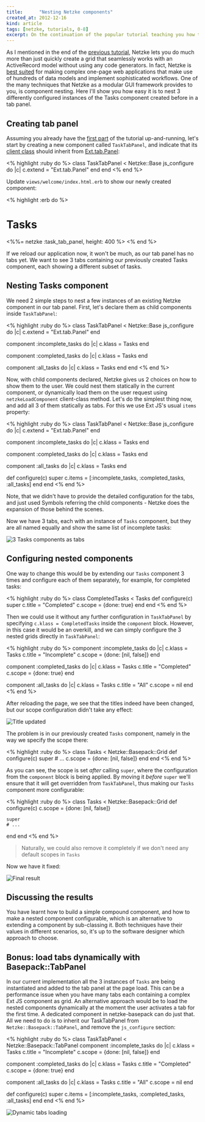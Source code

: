 ```yaml
---
title:      "Nesting Netzke components"
created_at: 2012-12-16
kind: article
tags: [netzke, tutorials, 0-8]
excerpt: On the continuation of the popular tutorial teaching you how to set up a <a href="/blog/2012/10/20/extjs-rails-crud-application-in-7-minutes/">CRUD web app in 7 minutes</a>, I'll show you how easy it is to nest existing Netzke components in a tab panel.
---
```


As I mentioned in the end of the [previous tutorial](/blog/2012/10/20/extjs-rails-crud-application-in-7-minutes/), Netzke lets you do much more than just quickly create a grid that seamlessly works with an ActiveRecord model without using any code generators. In fact, Netzke is [best suited](http://netzke-rubyconf-taiwan-2012.herokuapp.com) for making complex one-page web applications that make use of hundreds of data models and implement sophisticated workflows. One of the many techniques that Netzke as a modular GUI framework provides to you, is component nesting. Here I'll show you how easy it is to nest 3 differently configured instances of the Tasks component created before in a tab panel.

## Creating tab panel

Assuming you already have the [first part](/blog/2012/10/20/extjs-rails-crud-application-in-7-minutes/) of the tutorial up-and-running, let's start by creating a new component called `TaskTabPanel`, and indicate that its [client class](http://rdoc.info/github/netzke/netzke-core#Client_class) should inherit from [Ext.tab.Panel](http://docs.sencha.com/ext-js/4-1/#!/api/Ext.tab.Panel):

<% highlight :ruby do %>
class TaskTabPanel < Netzke::Base
  js_configure do |c|
    c.extend = "Ext.tab.Panel"
  end
end
<% end %>

Update `views/welcome/index.html.erb` to show our newly created component:

<% highlight :erb do %>
<h1>Tasks</h1>
<%%= netzke :task_tab_panel, height: 400 %>
<% end %>

If we reload our application now, it won't be much, as our tab panel has no tabs yet. We want to see 3 tabs containing our previously created Tasks component, each showing a different subset of tasks.

## Nesting Tasks component

We need 2 simple steps to nest a few instances of an existing Netzke component in our tab panel. First, let's declare them as child components inside `TaskTabPanel`:

<% highlight :ruby do %>
class TaskTabPanel < Netzke::Base
  js_configure do |c|
    c.extend = "Ext.tab.Panel"
  end

  component :incomplete_tasks do |c|
    c.klass = Tasks
  end

  component :completed_tasks do |c|
    c.klass = Tasks
  end

  component :all_tasks do |c|
    c.klass = Tasks
  end
end
<% end %>

Now, with child components declared, Netzke gives us 2 choices on how to show them to the user. We could nest them statically in the current component, or dynamically load them on the user request using `netzkeLoadComponent` client-class method. Let's do the simplest thing now, and add all 3 of them statically as tabs. For this we use Ext JS's usual `items` property:

<% highlight :ruby do %>
class TaskTabPanel < Netzke::Base
  js_configure do |c|
    c.extend = "Ext.tab.Panel"
  end

  component :incomplete_tasks do |c|
    c.klass = Tasks
  end

  component :completed_tasks do |c|
    c.klass = Tasks
  end

  component :all_tasks do |c|
    c.klass = Tasks
  end

  def configure(c)
    super
    c.items = [:incomplete_tasks, :completed_tasks, :all_tasks]
  end
end
<% end %>

Note, that we didn't have to provide the detailed configuration for the tabs, and just used Symbols referring the child components - Netzke does the expansion of those behind the scenes.

Now we have 3 tabs, each with an instance of `Tasks` component, but they are all named equally and show the same list of incomplete tasks:

![3 Tasks components as tabs](/images/2012-12-17-3-tabs.png)

## Configuring nested components

One way to change this would be by extending our `Tasks` component 3 times and configure each of them separately, for example, for completed tasks:

<% highlight :ruby do %>
class CompletedTasks < Tasks
  def configure(c)
    super
    c.title = "Completed"
    c.scope = {done: true}
  end
end
<% end %>

Then we could use it without any further configuration in `TaskTabPanel` by specifying `c.klass = CompletedTasks` inside the `component` block. However, in this case it would be an overkill, and we can simply configure the 3 nested grids directly in `TaskTabPanel`:

<% highlight :ruby do %>
component :incomplete_tasks do |c|
  c.klass = Tasks
  c.title = "Incomplete"
  c.scope = {done: [nil, false]}
end

component :completed_tasks do |c|
  c.klass = Tasks
  c.title = "Completed"
  c.scope = {done: true}
end

component :all_tasks do |c|
  c.klass = Tasks
  c.title = "All"
  c.scope = nil
end
<% end %>

After reloading the page, we see that the titles indeed have been changed, but our scope configuration didn't take any effect:

![Title updated](/images/2012-12-17-fixed-titles.png)

The problem is in our previously created `Tasks` component, namely in the way we specify the scope there:

<% highlight :ruby do %>
class Tasks < Netzke::Basepack::Grid
  def configure(c)
    super
    # ...
    c.scope = {done: [nil, false]}
  end
end
<% end %>

As you can see, the scope is set *after* calling `super`, where the configuration from the `component` block is being applied. By moving it *before* `super` we'll ensure that it will get overridden from `TaskTabPanel`, thus making our `Tasks` component more configurable:

<% highlight :ruby do %>
class Tasks < Netzke::Basepack::Grid
  def configure(c)
    c.scope = {done: [nil, false]}

    super
    # ...
  end
end
<% end %>

> Naturally, we could also remove it completely if we don't need any default scopes in `Tasks`

Now we have it fixed:

![Final result](/images/2012-12-17-final.png)

## Discussing the results

You have learnt how to build a simple compound component, and how to make a nested component configurable, which is an alternative to extending a component by sub-classing it. Both techniques have their values in different scenarios, so, it's up to the software designer which approach to choose.

## Bonus: load tabs dynamically with Basepack::TabPanel

In our current implementation all the 3 instances of `Tasks` are being instantiated and added to the tab panel at the page load. This can be a performance issue when you have many tabs each containing a complex Ext JS component as grid. An alternative approach would be to load the nested components dynamically at the moment the user activates a tab for the first time. A dedicated component in netzke-basepack can do just that. All we need to do is to inherit our TaskTabPanel from `Netzke::Basepack::TabPanel`, and remove the `js_configure` section:

<% highlight :ruby do %>
class TaskTabPanel < Netzke::Basepack::TabPanel
  component :incomplete_tasks do |c|
    c.klass = Tasks
    c.title = "Incomplete"
    c.scope = {done: [nil, false]}
  end

  component :completed_tasks do |c|
    c.klass = Tasks
    c.title = "Completed"
    c.scope = {done: true}
  end

  component :all_tasks do |c|
    c.klass = Tasks
    c.title = "All"
    c.scope = nil
  end

  def configure(c)
    super
    c.items = [:incomplete_tasks, :completed_tasks, :all_tasks]
  end
end
<% end %>

![Dynamic tabs loading](/images/2012-12-17-dynamic-tabs.png)
